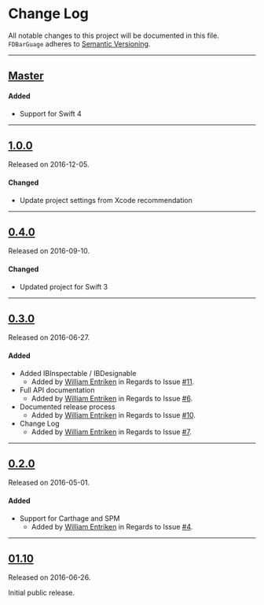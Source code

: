 # Change Log
All notable changes to this project will be documented in this file.
`FDBarGuage` adheres to [Semantic Versioning](http://semver.org/).

---

## [Master](https://github.com/fulldecent/FDChessboardView/compare/0.4.0...master)

#### Added
- Support for Swift 4

---

## [1.0.0](https://github.com/fulldecent/FDChessboardView/releases/tag/1.0.0)
Released on 2016-12-05.

#### Changed

- Update project settings from Xcode recommendation

---

## [0.4.0](https://github.com/fulldecent/FDChessboardView/releases/tag/0.4.0)
Released on 2016-09-10.

#### Changed

- Updated project for Swift 3

---

## [0.3.0](https://github.com/fulldecent/FDChessboardView/releases/tag/0.3.0)
Released on 2016-06-27.

#### Added
- Added IBInspectable / IBDesignable
  - Added by [William Entriken](https://github.com/fulldecent) in Regards to Issue
  [#11](https://github.com/fulldecent/FDBarGuage/issues/11).
- Full API documentation
  - Added by [William Entriken](https://github.com/fulldecent) in Regards to Issue
  [#6](https://github.com/fulldecent/FDBarGuage/issues/6).
- Documented release process
  - Added by [William Entriken](https://github.com/fulldecent) in Regards to Issue
  [#10](https://github.com/fulldecent/FDBarGuage/issues/10).
- Change Log
  - Added by [William Entriken](https://github.com/fulldecent) in Regards to Issue
  [#7](https://github.com/fulldecent/FDBarGuage/issues/7).

---

## [0.2.0](https://github.com/fulldecent/FDChessboardView/releases/tag/0.2.0)
Released on 2016-05-01.

#### Added
- Support for Carthage and SPM
  - Added by [William Entriken](https://github.com/fulldecent) in Regards to Issue
  [#4](https://github.com/fulldecent/FDBarGuage/issues/4).

---

## [01.10](https://github.com/fulldecent/FDChessboardView/releases/tag/0.1.0)
Released on 2016-06-26.

Initial public release.
